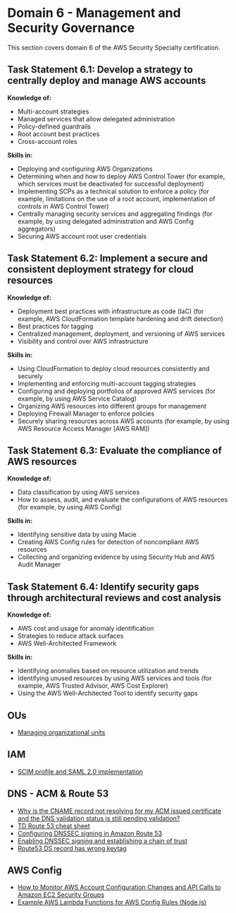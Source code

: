 # Domain 6 - Management and Security Governance

This section covers domain 6 of the AWS Security Specialty certification.

## Task Statement 6.1: Develop a strategy to centrally deploy and manage AWS accounts

**Knowledge of:**

- Multi-account strategies
- Managed services that allow delegated administration
- Policy-defined guardrails
- Root account best practices
- Cross-account roles

**Skills in:**

- Deploying and configuring AWS Organizations
- Determining when and how to deploy AWS Control Tower (for example, which services must be deactivated for successful deployment)
- Implementing SCPs as a technical solution to enforce a policy (for example, limitations on the use of a root account, implementation of controls in AWS Control Tower)
- Centrally managing security services and aggregating findings (for example,
by using delegated administration and AWS Config aggregators)
- Securing AWS account root user credentials

## Task Statement 6.2: Implement a secure and consistent deployment strategy for cloud resources

**Knowledge of:**

- Deployment best practices with infrastructure as code (IaC) (for example, AWS CloudFormation template hardening and drift detection)
- Best practices for tagging
- Centralized management, deployment, and versioning of AWS services
- Visibility and control over AWS infrastructure

**Skills in:**

- Using CloudFormation to deploy cloud resources consistently and securely
- Implementing and enforcing multi-account tagging strategies
- Configuring and deploying portfolios of approved AWS services (for example, by using AWS Service Catalog)
- Organizing AWS resources into different groups for management
- Deploying Firewall Manager to enforce policies
- Securely sharing resources across AWS accounts (for example, by using AWS Resource Access Manager [AWS RAM])

## Task Statement 6.3: Evaluate the compliance of AWS resources

**Knowledge of:**

- Data classification by using AWS services
- How to assess, audit, and evaluate the configurations of AWS resources (for example, by using AWS Config)

**Skills in:**

- Identifying sensitive data by using Macie
- Creating AWS Config rules for detection of noncompliant AWS resources
- Collecting and organizing evidence by using Security Hub and AWS Audit Manager

## Task Statement 6.4: Identify security gaps through architectural reviews and cost analysis

**Knowledge of:**

- AWS cost and usage for anomaly identification
- Strategies to reduce attack surfaces
- AWS Well-Architected Framework

**Skills in:**

- Identifying anomalies based on resource utilization and trends
- Identifying unused resources by using AWS services and tools (for example, AWS Trusted Advisor, AWS Cost Explorer)
- Using the AWS Well-Architected Tool to identify security gaps

## OUs 

- [Managing organizational units](https://docs.aws.amazon.com/organizations/latest/userguide/orgs_manage_ous.html)

## IAM

- [SCIM profile and SAML 2.0 implementation](https://docs.aws.amazon.com/singlesignon/latest/userguide/scim-profile-saml.html)

## DNS - ACM & Route 53

- [Why is the CNAME record not resolving for my ACM issued certificate and the DNS validation status is still pending validation?](https://repost.aws/knowledge-center/acm-certificate-pending-validation)
- [TD Route 53 cheat sheet](https://tutorialsdojo.com/amazon-route-53/)
- [Configuring DNSSEC signing in Amazon Route 53](https://docs.aws.amazon.com/Route53/latest/DeveloperGuide/dns-configuring-dnssec.html)
- [Enabling DNSSEC signing and establishing a chain of trust](https://docs.aws.amazon.com/Route53/latest/DeveloperGuide/dns-configuring-dnssec-enable-signing.html)
- [Route53 DS record has wrong keytag](https://repost.aws/pt/questions/QUnoNwU3yIS66WSWfuH2H35Q/route53-ds-record-has-wrong-keytag)

## AWS Config

- [How to Monitor AWS Account Configuration Changes and API Calls to Amazon EC2 Security Groups](https://aws.amazon.com/blogs/security/how-to-monitor-aws-account-configuration-changes-and-api-calls-to-amazon-ec2-security-groups/)
- [Example AWS Lambda Functions for AWS Config Rules (Node.js)](https://docs.aws.amazon.com/config/latest/developerguide/evaluate-config_develop-rules_nodejs-sample.html)
